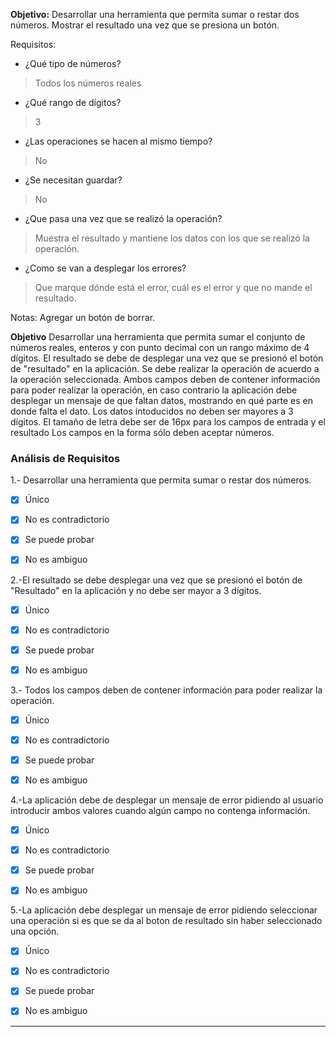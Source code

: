 **Objetivo:** Desarrollar una herramienta que permita sumar o restar dos números. Mostrar el resultado una vez que se presiona un botón.

Requisitos: 
- ¿Qué tipo de números?
> Todos los números reales

- ¿Qué rango de dígitos?
> 3

- ¿Las operaciones se hacen al mismo tiempo?
> No

- ¿Se necesitan guardar?
> No

- ¿Que pasa una vez que se realizó la operación?
> Muestra el resultado y mantiene los datos con los que se realizó la operación.

- ¿Como se van a desplegar los errores?
> Que marque dónde está el error, cuál es el error y que no mande el resultado.



Notas: 
Agregar un botón de borrar.

**Objetivo**
Desarrollar una herramienta que permita sumar el conjunto de números reales, enteros y con punto decimal con un rango máximo de 4 dígitos.
El resultado se debe de desplegar una vez que se presionó el botón de "resultado" en la aplicación.
Se debe realizar la operación de acuerdo a la operación seleccionada.
Ambos campos deben de contener información para poder realizar la operación, en caso contrario la aplicación debe desplegar un mensaje de que faltan datos, mostrando en qué parte es en donde falta el dato.
Los datos intoducidos no deben ser mayores a 3 dígitos.
El tamaño de letra debe ser de 16px para los campos de entrada y el resultado
Los campos en la forma sólo deben aceptar números.

### **Análisis de Requisitos**

 1.- Desarrollar una herramienta que permita sumar o restar dos números.

- [X] Único

- [X] No es contradictorio

- [X] Se puede probar 

- [X] No es ambiguo

  
 2.-El resultado se debe desplegar una vez que se presionó el botón de "Resultado" en la aplicación y no debe ser mayor a 3 dígitos.

- [x] Único

- [x] No es contradictorio

- [x] Se puede probar

- [x] No es ambiguo

  
 3.- Todos los campos deben de contener información  para poder realizar la operación.

- [x] Único

- [x] No es contradictorio

- [x] Se puede probar

- [x] No es ambiguo

  
 4.-La aplicación debe de desplegar un mensaje de error pidiendo al usuario introducir ambos valores cuando algún campo no contenga información.

- [x] Único

- [x] No es contradictorio

- [x] Se puede probar

- [x] No es ambiguo

5.-La aplicación debe desplegar un mensaje de error pidiendo seleccionar una operación si es que se da al boton de resultado sin haber seleccionado una opción.

- [x] Único

- [x] No es contradictorio

- [x] Se puede probar

- [x] No es ambiguo


---

